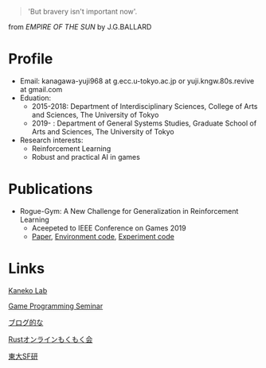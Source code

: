 > 'But bravery isn't important now'.

from *EMPIRE OF THE SUN* by J.G.BALLARD

# Profile
- Email: kanagawa-yuji968 at g.ecc.u-tokyo.ac.jp or yuji.kngw.80s.revive at gmail.com
- Eduation:
  - 2015-2018: Department of Interdisciplinary Sciences, College of Arts and Sciences, The University of Tokyo
  - 2019- : Department of General Systems Studies, Graduate School of Arts and Sciences, The University of Tokyo
- Research interests:
  - Reinforcement Learning
  - Robust and practical AI in games

# Publications
- Rogue-Gym: A New Challenge for Generalization in Reinforcement Learning
  - Aceepeted to IEEE Conference on Games 2019
  - [Paper](https://arxiv.org/abs/1904.08129), [Environment code](https://github.com/kngwyu/rogue-gym), [Experiment code](https://github.com/kngwyu/rogue-gym-agents-cog19)


# Links
[Kaneko Lab](http://game.c.u-tokyo.ac.jp/)

[Game Programming Seminar](https://gps.tanaka.ecc.u-tokyo.ac.jp/)

[ブログ的な](https://kngwyu.gitlab.io/)

[Rustオンラインもくもく会](https://rust-online.connpass.com/event/)

[東大SF研](http://www.utsf.org/)
